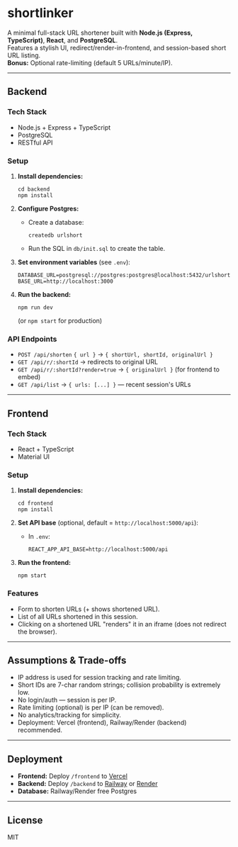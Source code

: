 # shortlinker

A minimal full-stack URL shortener built with **Node.js (Express, TypeScript)**, **React**, and **PostgreSQL**.  
Features a stylish UI, redirect/render-in-frontend, and session-based short URL listing.  
**Bonus:** Optional rate-limiting (default 5 URLs/minute/IP).

---

## Backend

### Tech Stack

- Node.js + Express + TypeScript
- PostgreSQL
- RESTful API

### Setup

1. **Install dependencies:**
   ```
   cd backend
   npm install
   ```

2. **Configure Postgres:**
   - Create a database:
     ```
     createdb urlshort
     ```
   - Run the SQL in `db/init.sql` to create the table.

3. **Set environment variables** (see `.env`):
   ```
   DATABASE_URL=postgresql://postgres:postgres@localhost:5432/urlshort
   BASE_URL=http://localhost:3000
   ```

4. **Run the backend:**
   ```
   npm run dev
   ```
   (or `npm start` for production)

### API Endpoints

- `POST /api/shorten` `{ url }` → `{ shortUrl, shortId, originalUrl }`
- `GET /api/r/:shortId` → redirects to original URL
- `GET /api/r/:shortId?render=true` → `{ originalUrl }` (for frontend to embed)
- `GET /api/list` → `{ urls: [...] }` — recent session's URLs

---

## Frontend

### Tech Stack

- React + TypeScript
- Material UI

### Setup

1. **Install dependencies:**
   ```
   cd frontend
   npm install
   ```

2. **Set API base** (optional, default = `http://localhost:5000/api`):
   - In `.env`:
     ```
     REACT_APP_API_BASE=http://localhost:5000/api
     ```

3. **Run the frontend:**
   ```
   npm start
   ```

### Features

- Form to shorten URLs (+ shows shortened URL).
- List of all URLs shortened in this session.
- Clicking on a shortened URL "renders" it in an iframe (does not redirect the browser).

---

## Assumptions & Trade-offs

- IP address is used for session tracking and rate limiting.
- Short IDs are 7-char random strings; collision probability is extremely low.
- No login/auth — session is per IP.
- Rate limiting (optional) is per IP (can be removed).
- No analytics/tracking for simplicity.
- Deployment: Vercel (frontend), Railway/Render (backend) recommended.

---

## Deployment

- **Frontend:** Deploy `/frontend` to [Vercel](https://vercel.com)
- **Backend:** Deploy `/backend` to [Railway](https://railway.app) or [Render](https://render.com)
- **Database:** Railway/Render free Postgres

---

## License

MIT
